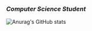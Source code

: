 ### ***Computer Science Student***




![Anurag's GitHub stats](https://github-readme-stats.vercel.app/api?username=N0pine&theme=dark&show_icons=true)


